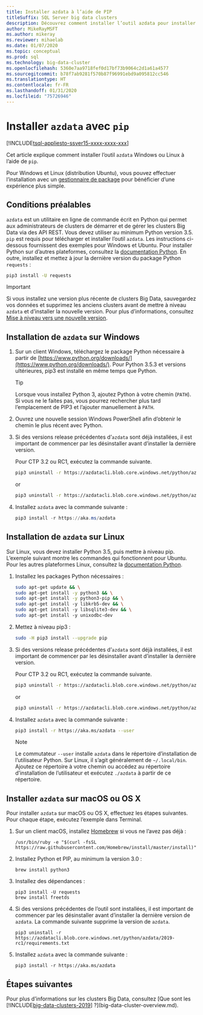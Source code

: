 ```yaml
---
title: Installer azdata à l’aide de PIP
titleSuffix: SQL Server big data clusters
description: Découvrez comment installer l’outil azdata pour installer et gérer des clusters Big Data avec PIP.
author: MikeRayMSFT
ms.author: mikeray
ms.reviewer: mihaelab
ms.date: 01/07/2020
ms.topic: conceptual
ms.prod: sql
ms.technology: big-data-cluster
ms.openlocfilehash: 5360e7aa9718fef0d17bf73b9064c2d1a61a4577
ms.sourcegitcommit: b78f7ab9281f570b87f96991ebd9a095812cc546
ms.translationtype: HT
ms.contentlocale: fr-FR
ms.lasthandoff: 01/31/2020
ms.locfileid: "75726946"
---
```

# <a name="install-azdata-with-pip"></a>Installer `azdata` avec `pip`

[!INCLUDE[tsql-appliesto-ssver15-xxxx-xxxx-xxx](../includes/tsql-appliesto-ssver15-xxxx-xxxx-xxx.md)]

Cet article explique comment installer l’outil `azdata` Windows ou Linux à l’aide de `pip`.

Pour Windows et Linux (distribution Ubuntu), vous pouvez effectuer l’installation avec un [gestionnaire de package](./deploy-install-azdata-installer.md) pour bénéficier d’une expérience plus simple.

## <a id="prerequisites"></a> Conditions préalables

`azdata` est un utilitaire en ligne de commande écrit en Python qui permet aux administrateurs de clusters de démarrer et de gérer les clusters Big Data via des API REST. Vous devez utiliser au minimum Python version 3.5. `pip` est requis pour télécharger et installer l’outil `azdata`. Les instructions ci-dessous fournissent des exemples pour Windows et Ubuntu. Pour installer Python sur d’autres plateformes, consultez la [documentation Python](https://wiki.python.org/moin/BeginnersGuide/Download).
En outre, installez et mettez à jour la dernière version du package Python `requests` :

```bash
pip3 install -U requests
```

> [!IMPORTANT]
> Si vous installez une version plus récente de clusters Big Data, sauvegardez vos données et supprimez les anciens clusters avant de mettre à niveau `azdata` et d’installer la nouvelle version. Pour plus d’informations, consultez [Mise à niveau vers une nouvelle version](deployment-upgrade.md).

## <a id="windows"></a> Installation de `azdata` sur Windows

1. Sur un client Windows, téléchargez le package Python nécessaire à partir de [https://www.python.org/downloads/](https://www.python.org/downloads/). Pour Python 3.5.3 et versions ultérieures, pip3 est installé en même temps que Python. 

   > [!TIP] 
   > Lorsque vous installez Python 3, ajoutez Python à votre chemin (`PATH`). Si vous ne le faites pas, vous pourrez rechercher plus tard l’emplacement de PIP3 et l’ajouter manuellement à `PATH`.

1. Ouvrez une nouvelle session Windows PowerShell afin d’obtenir le chemin le plus récent avec Python.

1. Si des versions release précédentes d’`azdata` sont déjà installées, il est important de commencer par les désinstaller avant d’installer la dernière version.

   Pour CTP 3.2 ou RC1, exécutez la commande suivante.

   ```bash
   pip3 uninstall -r https://azdatacli.blob.core.windows.net/python/azdata/2019-ctp3.2/requirements.txt
   ```
   or
   ```bash
   pip3 uninstall -r https://azdatacli.blob.core.windows.net/python/azdata/2019-rc1/requirements.txt
   ```

1. Installez `azdata` avec la commande suivante :

   ```powershell
   pip3 install -r https://aka.ms/azdata
   ```

## <a id="linux"></a> Installation de `azdata` sur Linux

Sur Linux, vous devez installer Python 3.5, puis mettre à niveau pip. L’exemple suivant montre les commandes qui fonctionnent pour Ubuntu. Pour les autres plateformes Linux, consultez la [documentation Python](https://wiki.python.org/moin/BeginnersGuide/Download).

1. Installez les packages Python nécessaires :

   ```bash
   sudo apt-get update && \
   sudo apt-get install -y python3 && \
   sudo apt-get install -y python3-pip && \
   sudo apt-get install -y libkrb5-dev && \
   sudo apt-get install -y libsqlite3-dev && \
   sudo apt-get install -y unixodbc-dev
   ```

1. Mettez à niveau pip3 :

   ```bash
   sudo -H pip3 install --upgrade pip
   ```

1. Si des versions release précédentes d’`azdata` sont déjà installées, il est important de commencer par les désinstaller avant d’installer la dernière version.

   Pour CTP 3.2 ou RC1, exécutez la commande suivante.

   ```bash
   pip3 uninstall -r https://azdatacli.blob.core.windows.net/python/azdata/2019-ctp3.2/requirements.txt
   ```
   or
   ```bash
   pip3 uninstall -r https://azdatacli.blob.core.windows.net/python/azdata/2019-rc1/requirements.txt
   ```

1. Installez `azdata` avec la commande suivante :

   ```bash
   pip3 install -r https://aka.ms/azdata --user
   ```

   > [!NOTE]
   > Le commutateur `--user` installe `azdata` dans le répertoire d’installation de l’utilisateur Python. Sur Linux, il s’agit généralement de `~/.local/bin`. Ajoutez ce répertoire à votre chemin ou accédez au répertoire d’installation de l’utilisateur et exécutez `./azdata` à partir de ce répertoire.

## <a id="macOSX"></a> Installer `azdata` sur macOS ou OS X

Pour installer `azdata` sur macOS ou OS X, effectuez les étapes suivantes. Pour chaque étape, exécutez l’exemple dans Terminal.

1. Sur un client macOS, installez [Homebrew](https://brew.sh) si vous ne l’avez pas déjà :

   ```
   /usr/bin/ruby -e "$(curl -fsSL https://raw.githubusercontent.com/Homebrew/install/master/install)"
   ```

1. Installez Python et PIP, au minimum la version 3.0 :

   ```
   brew install python3
   ```

1. Installez des dépendances :

   ```
   pip3 install -U requests
   brew install freetds
   ```

1. Si des versions précédentes de l’outil sont installées, il est important de commencer par les désinstaller avant d’installer la dernière version de `azdata`. La commande suivante supprime la version de `azdata`.

   ```
   pip3 uninstall -r https://azdatacli.blob.core.windows.net/python/azdata/2019-rc1/requirements.txt
   ```

1. Installez `azdata` avec la commande suivante :

   ```
   pip3 install -r https://aka.ms/azdata
   ```

## <a name="next-steps"></a>Étapes suivantes

Pour plus d’informations sur les clusters Big Data, consultez [Que sont les [!INCLUDE[big-data-clusters-2019](../includes/ssbigdataclusters-ver15.md)] ?](big-data-cluster-overview.md).
